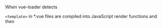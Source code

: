 When vue-loader detects

`<template>` in *.vue files are compiled into JavaScript render functions and then 
